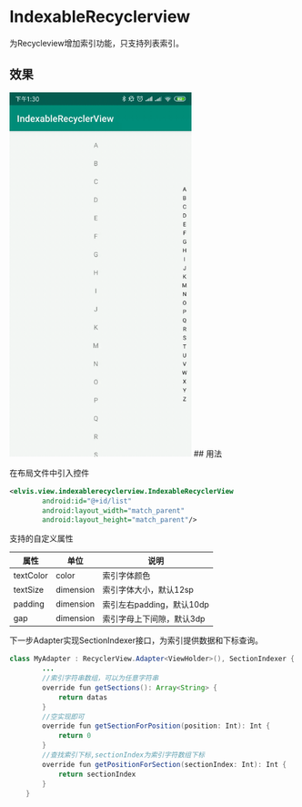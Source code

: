 # IndexableRecyclerview
为Recycleview增加索引功能，只支持列表索引。
## 效果
<img src="sample.gif" width="320px"/>
## 用法

在布局文件中引入控件

```xml
<elvis.view.indexablerecyclerview.IndexableRecyclerView
        android:id="@+id/list"
        android:layout_width="match_parent"
        android:layout_height="match_parent"/>
```
支持的自定义属性

| 属性      | 单位      | 说明                      |
| --------- | --------- | ------------------------- |
| textColor | color     | 索引字体颜色              |
| textSize  | dimension | 索引字体大小，默认12sp    |
| padding   | dimension | 索引左右padding，默认10dp |
| gap       | dimension | 索引字母上下间隙，默认3dp |

下一步Adapter实现SectionIndexer接口，为索引提供数据和下标查询。

```java
class MyAdapter : RecyclerView.Adapter<ViewHolder>(), SectionIndexer {
        ...
        //索引字符串数组，可以为任意字符串
        override fun getSections(): Array<String> {
            return datas
        }
        //空实现即可
        override fun getSectionForPosition(position: Int): Int {
            return 0
        }
        //查找索引下标,sectionIndex为索引字符数组下标
        override fun getPositionForSection(sectionIndex: Int): Int {
            return sectionIndex
        }
    }
```

